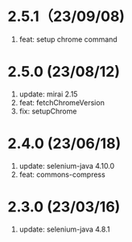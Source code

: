 # 2.5.1（23/09/08)

1. feat: setup chrome command

# 2.5.0 (23/08/12)

1.  update: mirai 2.15
2.  feat: fetchChromeVersion
3.  fix: setupChrome

# 2.4.0 (23/06/18)

1.  update: selenium-java 4.10.0
2.  feat: commons-compress

# 2.3.0 (23/03/16)

1.  update: selenium-java 4.8.1